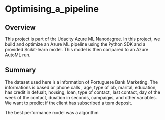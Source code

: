# Optimising_a_pipeline

## Overview

This project is part of the Udacity Azure ML Nanodegree. In this project, we build and optimize an Azure ML pipeline using the Python SDK and a provided Scikit-learn model. This model is then compared to an Azure AutoML run.

## Summary

The dataset used here is a information of Portuguese Bank Marketing. The informations is based on phone calls , age, type of job, marital, education, has credit in defualt, housing, loan, type of contact , last contact, day of the week of the contact, duration in seconds, campaigns, and other variables. We want to predict if the client has subscribed a term deposit.

The best performance model was a algorithm  

